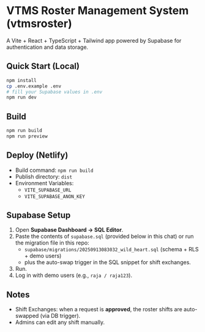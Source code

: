 # VTMS Roster Management System (vtmsroster)

A Vite + React + TypeScript + Tailwind app powered by Supabase for authentication and data storage.

## Quick Start (Local)

```bash
npm install
cp .env.example .env
# fill your Supabase values in .env
npm run dev
```

## Build

```bash
npm run build
npm run preview
```

## Deploy (Netlify)

- Build command: `npm run build`
- Publish directory: `dist`
- Environment Variables:
  - `VITE_SUPABASE_URL`
  - `VITE_SUPABASE_ANON_KEY`

## Supabase Setup

1. Open **Supabase Dashboard → SQL Editor**.
2. Paste the contents of `supabase.sql` (provided below in this chat) or run the migration file in this repo:
   - `supabase/migrations/20250913083032_wild_heart.sql` (schema + RLS + demo users)
   - plus the auto-swap trigger in the SQL snippet for shift exchanges.
3. Run.
4. Log in with demo users (e.g., `raja / raja123`).

## Notes

- Shift Exchanges: when a request is **approved**, the roster shifts are auto-swapped (via DB trigger).
- Admins can edit any shift manually.

